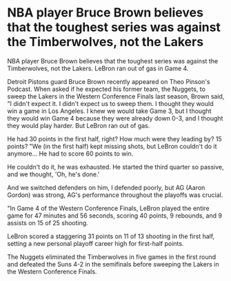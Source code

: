 #  NBA player Bruce Brown believes that the toughest series was against the Timberwolves, not the Lakers 
  NBA player Bruce Brown believes that the toughest series was against the Timberwolves, not the Lakers. LeBron ran out of gas in Game 4.

Detroit Pistons guard Bruce Brown recently appeared on Theo Pinson's Podcast. When asked if he expected his former team, the Nuggets, to sweep the Lakers in the Western Conference Finals last season, Brown said, "I didn't expect it. I didn't expect us to sweep them. I thought they would win a game in Los Angeles. I knew we would take Game 3, but I thought they would win Game 4 because they were already down 0-3, and I thought they would play harder. But LeBron ran out of gas.

He had 30 points in the first half, right? How much were they leading by? 15 points? "We (in the first half) kept missing shots, but LeBron couldn't do it anymore... He had to score 60 points to win.

He couldn't do it, he was exhausted. He started the third quarter so passive, and we thought, 'Oh, he's done.'

And we switched defenders on him, I defended poorly, but AG (Aaron Gordon) was strong, AG's performance throughout the playoffs was crucial.

"In Game 4 of the Western Conference Finals, LeBron played the entire game for 47 minutes and 56 seconds, scoring 40 points, 9 rebounds, and 9 assists on 15 of 25 shooting.

LeBron scored a staggering 31 points on 11 of 13 shooting in the first half, setting a new personal playoff career high for first-half points.

The Nuggets eliminated the Timberwolves in five games in the first round and defeated the Suns 4-2 in the semifinals before sweeping the Lakers in the Western Conference Finals.
